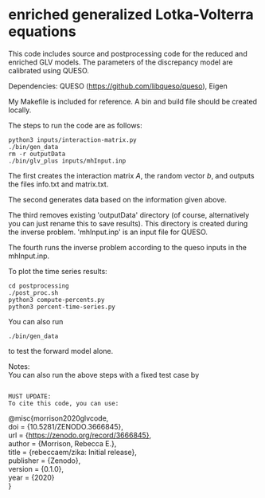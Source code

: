 # enriched generalized Lotka-Volterra equations
This code includes source and postprocessing code for the reduced and enriched GLV  models.
The parameters of the discrepancy model are calibrated using QUESO.

Dependencies: QUESO (https://github.com/libqueso/queso), Eigen

My Makefile is included for reference. A bin and build file should be created locally.

The steps to run the code are as follows:
```
python3 inputs/interaction-matrix.py
./bin/gen_data
rm -r outputData
./bin/glv_plus inputs/mhInput.inp
```
The first creates the interaction matrix $A$, the random vector $b$, and outputs the files info.txt and matrix.txt.

The second generates data based on the information given above.

The third removes existing 'outputData' directory (of course, alternatively you
can just rename this to save results). This directory is created during the
inverse problem.  'mhInput.inp' is an input file for QUESO.

The fourth runs the inverse problem according to the queso inputs in the mhInput.inp.

To plot the time series results:
```
cd postprocessing
./post_proc.sh
python3 compute-percents.py
python3 percent-time-series.py
```

You can also run 
```
./bin/gen_data
```
to test the forward model alone.

Notes:  
You can also run the above steps with a fixed test case by
```test_run_data_and_ip.sh'''

MUST UPDATE: 
To cite this code, you can use: 
```
@misc{morrison2020glvcode,  
  doi = {10.5281/ZENODO.3666845},  
  url = {https://zenodo.org/record/3666845},  
  author = {Morrison, Rebecca E.},  
  title = {rebeccaem/zika: Initial release},  
  publisher = {Zenodo},  
  version = {0.1.0},   
  year = {2020}  
 }
 ```
